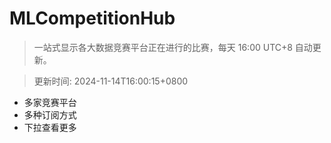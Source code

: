 # MLCompetitionHub

> 一站式显示各大数据竞赛平台正在进行的比赛，每天 16:00 UTC+8 自动更新。
  
> 更新时间: 2024-11-14T16:00:15+0800 

* 多家竞赛平台
* 多种订阅方式
* 下拉查看更多